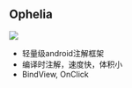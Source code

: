 ## Ophelia

[![](https://jitpack.io/v/MashirosBaumkuchen/Ophelia.svg)](https://jitpack.io/#MashirosBaumkuchen/Ophelia)

* 轻量级android注解框架
* 编译时注解，速度快，体积小
* BindView, OnClick
